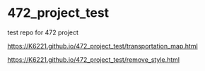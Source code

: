 # 472_project_test
test repo for 472 project

https://K6221.github.io/472_project_test/transportation_map.html

https://K6221.github.io/472_project_test/remove_style.html
